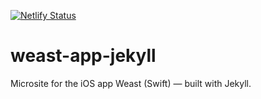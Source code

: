 [![Netlify Status](https://api.netlify.com/api/v1/badges/c6178547-04b2-41f9-b891-f2e65b0cd7f8/deploy-status)](https://app.netlify.com/sites/serene-dubinsky-fd2b56/deploys)

# weast-app-jekyll
Microsite for the iOS app Weast (Swift) — built with Jekyll.
